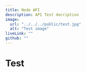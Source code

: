 ```yaml
---
title: Node API
description: API Test decription
image:
  url: "../../../public/test.jpg"
  alt: "Test image"
liveLink: ""
github: ""
---
```


# Test
